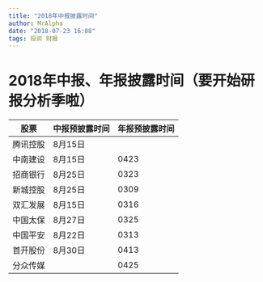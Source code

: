 ```yaml
---
title: "2018年中报披露时间"
author: MrAlpha
date: "2018-07-23 16:08"
tags: 投资 财报
---
```


# 2018年中报、年报披露时间（要开始研报分析季啦）

| 股票     | 中报预披露时间 | 年报预披露时间 |
| -------- | -------------- | -------------- |
| 腾讯控股 | 8月15日        |                |
| 中南建设 | 8月15日        | 0423           |
| 招商银行 | 8月25日        | 0323           |
| 新城控股 | 8月25日        | 0309           |
| 双汇发展 | 8月15日        | 0316           |
| 中国太保 | 8月27日        | 0325           |
| 中国平安 | 8月22日        | 0313           |
| 首开股份 | 8月30日        | 0413           |
| 分众传媒 |                | 0425           |
